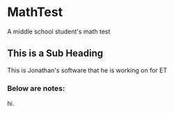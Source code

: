 # MathTest
A middle school student's math test

## This is a Sub Heading
This is Jonathan's software that he is working on for ET

### Below are notes:
hi.
